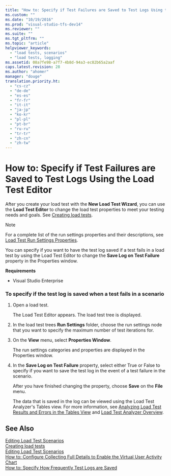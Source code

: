 ```yaml
---
title: "How to: Specify if Test Failures are Saved to Test Logs Using the Load Test Editor | hehe"
ms.custom: ""
ms.date: "10/19/2016"
ms.prod: "visual-studio-tfs-dev14"
ms.reviewer: ""
ms.suite: ""
ms.tgt_pltfrm: ""
ms.topic: "article"
helpviewer_keywords: 
  - "load tests, scenarios"
  - "load tests, logging"
ms.assetid: 08a7fe98-a7f7-4b8d-94a3-ec82b65a2aaf
caps.latest.revision: 28
ms.author: "ahomer"
manager: "douge"
translation.priority.ht: 
  - "cs-cz"
  - "de-de"
  - "es-es"
  - "fr-fr"
  - "it-it"
  - "ja-jp"
  - "ko-kr"
  - "pl-pl"
  - "pt-br"
  - "ru-ru"
  - "tr-tr"
  - "zh-cn"
  - "zh-tw"
---
```

# How to: Specify if Test Failures are Saved to Test Logs Using the Load Test Editor
After you create your load test with the **New Load Test Wizard**, you can use the **Load Test Editor** to change the load test properties to meet your testing needs and goals. See [Creating load tests](../test_notintoc/creating-load-tests.md).  
  
> [!NOTE]
>  For a complete list of the run settings properties and their descriptions, see [Load Test Run Settings Properties](../test/load-test-run-settings-properties.md).  
  
 You can specify if you want to have the test log saved if a test fails in a load test by using the Load Test Editor to change the **Save Log on Test Failure** property in the Properties window.  
  
 **Requirements**  
  
-   Visual Studio Enterprise  
  
### To specify if the test log is saved when a test fails in a scenario  
  
1.  Open a load test.  
  
     The Load Test Editor appears. The load test tree is displayed.  
  
2.  In the load test trees **Run Settings** folder, choose the run settings node that you want to specify the maximum number of test iterations for.  
  
3.  On the **View** menu, select **Properties Window**.  
  
     The run settings categories and properties are displayed in the Properties window.  
  
4.  In the **Save Log on Test Failure** property, select either True or False to specify if you want to save the test log in the event of a test failure in the scenario.  
  
     After you have finished changing the property, choose **Save** on the **File** menu.  
  
     The data that is saved in the log can be viewed using the Load Test Analyzer's Tables view. For more information, see [Analyzing Load Test Results and Errors in the Tables View](../test/0a84bda3-6051-45eb-9c7f-d57419e1f97d.md) and [Load Test Analyzer Overview](../test/load-test-analyzer-overview.md).  
  
## See Also  
 [Editing Load Test Scenarios](../test/editing-load-test-scenarios-using-the-load-test-editor.md)   
 [Creating load tests](../test_notintoc/creating-load-tests.md)   
 [Editing Load Test Scenarios](../test/editing-load-test-scenarios-using-the-load-test-editor.md)   
 [How to: Configure Collecting Full Details to Enable the Virtual User Activity Chart](../test/cb22e43b-af4d-4e09-9389-3c3fa00786f7.md)   
 [How to: Specify How Frequently Test Logs are Saved](../test/how-to--specify-how-frequently-test-logs-are-saved-using-the-load-test-editor.md)